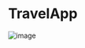 # TravelApp
![image](https://github.com/mawrukh/TravelApp/assets/70944109/b8e98c53-68fa-46a5-acac-72dc4480ecda)
